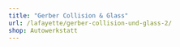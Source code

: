 ```yaml
---
title: "Gerber Collision & Glass"
url: /lafayette/gerber-collision-und-glass-2/
shop: Autowerkstatt
---
```

